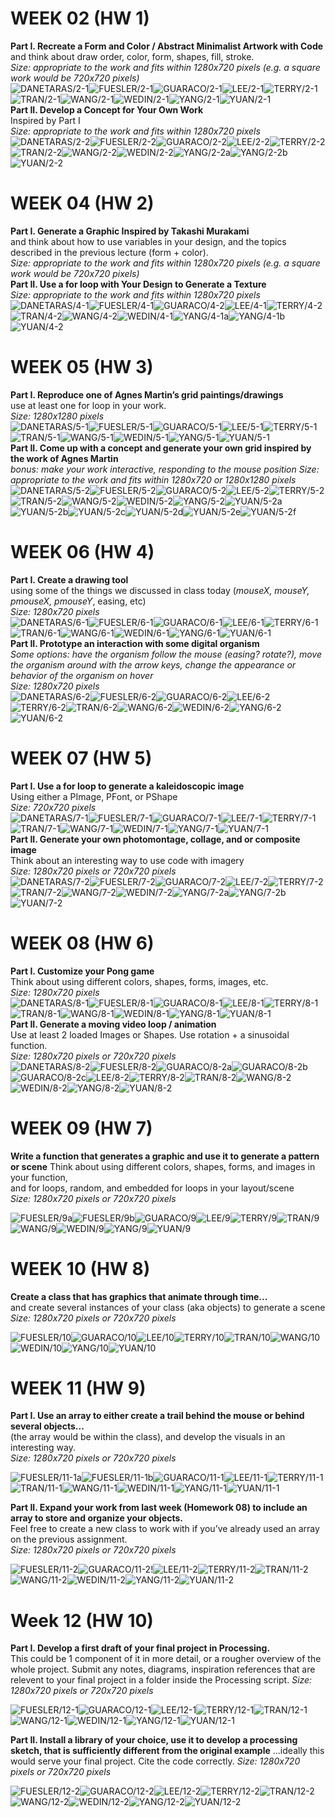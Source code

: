 # WEEK 02 (HW 1)  
**Part I. Recreate a Form and Color / Abstract Minimalist Artwork with Code**  
and think about draw order, color, form, shapes, fill, stroke.    
_Size: appropriate to the work and fits within 1280x720 pixels (e.g. a square work would be 720x720 pixels)_  
![DANETARAS/2-1](https://github.com/johnbcarpenter/USC_IML288_IMAGES/blob/master/2018/_DANETARAS/2-1.png)![FUESLER/2-1](https://github.com/johnbcarpenter/USC_IML288_IMAGES/blob/master/2018/_FUESLER/2-1.png)![GUARACO/2-1](https://github.com/johnbcarpenter/USC_IML288_IMAGES/blob/master/2018/_GUARACO/2-1.png)![LEE/2-1](https://github.com/johnbcarpenter/USC_IML288_IMAGES/blob/master/2018/_LEE/2-1.png)![TERRY/2-1](https://github.com/johnbcarpenter/USC_IML288_IMAGES/blob/master/2018/_TERRY/2-1.png)![TRAN/2-1](https://github.com/johnbcarpenter/USC_IML288_IMAGES/blob/master/2018/_TRAN/2-1.png)![WANG/2-1](https://github.com/johnbcarpenter/USC_IML288_IMAGES/blob/master/2018/_WANG/2-1.png)![WEDIN/2-1](https://github.com/johnbcarpenter/USC_IML288_IMAGES/blob/master/2018/_WEDIN/2-1.png)![YANG/2-1](https://github.com/johnbcarpenter/USC_IML288_IMAGES/blob/master/2018/_YANG/2-1.png)![YUAN/2-1](https://github.com/johnbcarpenter/USC_IML288_IMAGES/blob/master/2018/_YUAN/2-1.png)  
**Part II. Develop a Concept for Your Own Work**  
Inspired by Part I  
_Size: appropriate to the work and fits within 1280x720 pixels_  
![DANETARAS/2-2](https://github.com/johnbcarpenter/USC_IML288_IMAGES/blob/master/2018/_DANETARAS/2-2.png)![FUESLER/2-2](https://github.com/johnbcarpenter/USC_IML288_IMAGES/blob/master/2018/_FUESLER/2-2.png)![GUARACO/2-2](https://github.com/johnbcarpenter/USC_IML288_IMAGES/blob/master/2018/_GUARACO/2-2.png)![LEE/2-2](https://github.com/johnbcarpenter/USC_IML288_IMAGES/blob/master/2018/_LEE/2-2.png)![TERRY/2-2](https://github.com/johnbcarpenter/USC_IML288_IMAGES/blob/master/2018/_TERRY/2-2.png)![TRAN/2-2](https://github.com/johnbcarpenter/USC_IML288_IMAGES/blob/master/2018/_TRAN/2-2.png)![WANG/2-2](https://github.com/johnbcarpenter/USC_IML288_IMAGES/blob/master/2018/_WANG/2-2.png)![WEDIN/2-2](https://github.com/johnbcarpenter/USC_IML288_IMAGES/blob/master/2018/_WEDIN/2-2.png)![YANG/2-2a](https://github.com/johnbcarpenter/USC_IML288_IMAGES/blob/master/2018/_YANG/2-2a.png)![YANG/2-2b](https://github.com/johnbcarpenter/USC_IML288_IMAGES/blob/master/2018/_YANG/2-2b.png)![YUAN/2-2](https://github.com/johnbcarpenter/USC_IML288_IMAGES/blob/master/2018/_YUAN/2-2.png)  

# WEEK 04 (HW 2)   
**Part I. Generate a Graphic Inspired by Takashi Murakami**  
and think about how to use variables in your design, and the topics described in the previous lecture (form + color).  
_Size: appropriate to the work and fits within 1280x720 pixels (e.g. a square work would be 720x720 pixels)_  
**Part II. Use a for loop with Your Design to Generate a Texture**  
_Size: appropriate to the work and fits within 1280x720 pixels_  
![DANETARAS/4-1](https://github.com/johnbcarpenter/USC_IML288_IMAGES/blob/master/2018/_DANETARAS/4-1.png)![FUESLER/4-1](https://github.com/johnbcarpenter/USC_IML288_IMAGES/blob/master/2018/_FUESLER/4-1.png)![GUARACO/4-2](https://github.com/johnbcarpenter/USC_IML288_IMAGES/blob/master/2018/_GUARACO/4-2.png)![LEE/4-1](https://github.com/johnbcarpenter/USC_IML288_IMAGES/blob/master/2018/_LEE/4-1.png)![TERRY/4-2](https://github.com/johnbcarpenter/USC_IML288_IMAGES/blob/master/2018/_TERRY/4-2.png)![TRAN/4-2](https://github.com/johnbcarpenter/USC_IML288_IMAGES/blob/master/2018/_TRAN/4-2.png)![WANG/4-2](https://github.com/johnbcarpenter/USC_IML288_IMAGES/blob/master/2018/_WANG/4-2.png)![WEDIN/4-1](https://github.com/johnbcarpenter/USC_IML288_IMAGES/blob/master/2018/_WEDIN/4-1.png)![YANG/4-1a](https://github.com/johnbcarpenter/USC_IML288_IMAGES/blob/master/2018/_YANG/4-1a.png)![YANG/4-1b](https://github.com/johnbcarpenter/USC_IML288_IMAGES/blob/master/2018/_YANG/4-1b.png)![YUAN/4-2](https://github.com/johnbcarpenter/USC_IML288_IMAGES/blob/master/2018/_YUAN/4-2.png)   

# WEEK 05 (HW 3)   
**Part I. Reproduce one of Agnes Martin’s grid paintings/drawings**  
use at least one for loop in your work.    
_Size: 1280x1280 pixels_  
![DANETARAS/5-1](https://github.com/johnbcarpenter/USC_IML288_IMAGES/blob/master/2018/_DANETARAS/5-1.png)![FUESLER/5-1](https://github.com/johnbcarpenter/USC_IML288_IMAGES/blob/master/2018/_FUESLER/5-1.png)![GUARACO/5-1](https://github.com/johnbcarpenter/USC_IML288_IMAGES/blob/master/2018/_GUARACO/5-1.png)![LEE/5-1](https://github.com/johnbcarpenter/USC_IML288_IMAGES/blob/master/2018/_LEE/5-1.png)![TERRY/5-1](https://github.com/johnbcarpenter/USC_IML288_IMAGES/blob/master/2018/_TERRY/5-1.png)![TRAN/5-1](https://github.com/johnbcarpenter/USC_IML288_IMAGES/blob/master/2018/_TRAN/5-1.png)![WANG/5-1](https://github.com/johnbcarpenter/USC_IML288_IMAGES/blob/master/2018/_WANG/5-1.png)![WEDIN/5-1](https://github.com/johnbcarpenter/USC_IML288_IMAGES/blob/master/2018/_WEDIN/5-1.png)![YANG/5-1](https://github.com/johnbcarpenter/USC_IML288_IMAGES/blob/master/2018/_YANG/5-1.png)![YUAN/5-1](https://github.com/johnbcarpenter/USC_IML288_IMAGES/blob/master/2018/_YUAN/5-1.png)  
**Part II. Come up with a concept and generate your own grid inspired by the work of Agnes Martin**  
_bonus: make your work interactive, responding to the mouse position_
_Size: appropriate to the work and fits within 1280x720 or 1280x1280 pixels_  
![DANETARAS/5-2](https://github.com/johnbcarpenter/USC_IML288_IMAGES/blob/master/2018/_DANETARAS/5-2.png)![FUESLER/5-2](https://github.com/johnbcarpenter/USC_IML288_IMAGES/blob/master/2018/_FUESLER/5-2.png)![GUARACO/5-2](https://github.com/johnbcarpenter/USC_IML288_IMAGES/blob/master/2018/_GUARACO/5-2.png)![LEE/5-2](https://github.com/johnbcarpenter/USC_IML288_IMAGES/blob/master/2018/_LEE/5-2.png)![TERRY/5-2](https://github.com/johnbcarpenter/USC_IML288_IMAGES/blob/master/2018/_TERRY/5-2.png)![TRAN/5-2](https://github.com/johnbcarpenter/USC_IML288_IMAGES/blob/master/2018/_TRAN/5-2.png)![WANG/5-2](https://github.com/johnbcarpenter/USC_IML288_IMAGES/blob/master/2018/_WANG/5-2.png)![WEDIN/5-2](https://github.com/johnbcarpenter/USC_IML288_IMAGES/blob/master/2018/_WEDIN/5-2.png)![YANG/5-2](https://github.com/johnbcarpenter/USC_IML288_IMAGES/blob/master/2018/_YANG/5-2.png)![YUAN/5-2a](https://github.com/johnbcarpenter/USC_IML288_IMAGES/blob/master/2018/_YUAN/5-2a.png)![YUAN/5-2b](https://github.com/johnbcarpenter/USC_IML288_IMAGES/blob/master/2018/_YUAN/5-2b.png)![YUAN/5-2c](https://github.com/johnbcarpenter/USC_IML288_IMAGES/blob/master/2018/_YUAN/5-2c.png)![YUAN/5-2d](https://github.com/johnbcarpenter/USC_IML288_IMAGES/blob/master/2018/_YUAN/5-2d.png)![YUAN/5-2e](https://github.com/johnbcarpenter/USC_IML288_IMAGES/blob/master/2018/_YUAN/5-2e.png)![YUAN/5-2f](https://github.com/johnbcarpenter/USC_IML288_IMAGES/blob/master/2018/_YUAN/5-2f.png)  

# WEEK 06 (HW 4)   
**Part I. Create a drawing tool**  
using some of the things we discussed in class today (_mouseX, mouseY, pmouseX, pmouseY_, easing, etc)      
_Size: 1280x720 pixels_   
![DANETARAS/6-1](https://github.com/johnbcarpenter/USC_IML288_IMAGES/blob/master/2018/_DANETARAS/6-1.png)![FUESLER/6-1](https://github.com/johnbcarpenter/USC_IML288_IMAGES/blob/master/2018/_FUESLER/6-1.png)![GUARACO/6-1](https://github.com/johnbcarpenter/USC_IML288_IMAGES/blob/master/2018/_GUARACO/6-1.png)![LEE/6-1](https://github.com/johnbcarpenter/USC_IML288_IMAGES/blob/master/2018/_LEE/6-1.png)![TERRY/6-1](https://github.com/johnbcarpenter/USC_IML288_IMAGES/blob/master/2018/_TERRY/6-1.png)![TRAN/6-1](https://github.com/johnbcarpenter/USC_IML288_IMAGES/blob/master/2018/_TRAN/6-1.png)![WANG/6-1](https://github.com/johnbcarpenter/USC_IML288_IMAGES/blob/master/2018/_WANG/6-1.png)![WEDIN/6-1](https://github.com/johnbcarpenter/USC_IML288_IMAGES/blob/master/2018/_WEDIN/6-1.png)![YANG/6-1](https://github.com/johnbcarpenter/USC_IML288_IMAGES/blob/master/2018/_YANG/6-1.png)![YUAN/6-1](https://github.com/johnbcarpenter/USC_IML288_IMAGES/blob/master/2018/_YUAN/6-1.png)  
**Part II. Prototype an interaction with some digital organism**  
_Some options: have the organism follow the mouse (easing? rotate?), move the organism around with the arrow keys, change the appearance or behavior of the organism on hover_  
_Size: 1280x720 pixels_   
![DANETARAS/6-2](https://github.com/johnbcarpenter/USC_IML288_IMAGES/blob/master/2018/_DANETARAS/6-2.png)![FUESLER/6-2](https://github.com/johnbcarpenter/USC_IML288_IMAGES/blob/master/2018/_FUESLER/6-2.png)![GUARACO/6-2](https://github.com/johnbcarpenter/USC_IML288_IMAGES/blob/master/2018/_GUARACO/6-2.png)![LEE/6-2](https://github.com/johnbcarpenter/USC_IML288_IMAGES/blob/master/2018/_LEE/6-2.png)![TERRY/6-2](https://github.com/johnbcarpenter/USC_IML288_IMAGES/blob/master/2018/_TERRY/6-2.png)![TRAN/6-2](https://github.com/johnbcarpenter/USC_IML288_IMAGES/blob/master/2018/_TRAN/6-2.png)![WANG/6-2](https://github.com/johnbcarpenter/USC_IML288_IMAGES/blob/master/2018/_WANG/6-2.png)![WEDIN/6-2](https://github.com/johnbcarpenter/USC_IML288_IMAGES/blob/master/2018/_WEDIN/6-2.png)![YANG/6-2](https://github.com/johnbcarpenter/USC_IML288_IMAGES/blob/master/2018/_YANG/6-2.png)![YUAN/6-2](https://github.com/johnbcarpenter/USC_IML288_IMAGES/blob/master/2018/_YUAN/6-2.png)  

# WEEK 07 (HW 5)   
**Part I. Use a for loop to generate a kaleidoscopic image**  
Using either a PImage, PFont, or PShape  
_Size: 720x720 pixels_  
![DANETARAS/7-1](https://github.com/johnbcarpenter/USC_IML288_IMAGES/blob/master/2018/_DANETARAS/7-1.png)![FUESLER/7-1](https://github.com/johnbcarpenter/USC_IML288_IMAGES/blob/master/2018/_FUESLER/7-1.png)![GUARACO/7-1](https://github.com/johnbcarpenter/USC_IML288_IMAGES/blob/master/2018/_GUARACO/7-1.png)![LEE/7-1](https://github.com/johnbcarpenter/USC_IML288_IMAGES/blob/master/2018/_LEE/7-1.png)![TERRY/7-1](https://github.com/johnbcarpenter/USC_IML288_IMAGES/blob/master/2018/_TERRY/7-1.png)![TRAN/7-1](https://github.com/johnbcarpenter/USC_IML288_IMAGES/blob/master/2018/_TRAN/7-1.png)![WANG/7-1](https://github.com/johnbcarpenter/USC_IML288_IMAGES/blob/master/2018/_WANG/7-1.png)![WEDIN/7-1](https://github.com/johnbcarpenter/USC_IML288_IMAGES/blob/master/2018/_WEDIN/7-1.png)![YANG/7-1](https://github.com/johnbcarpenter/USC_IML288_IMAGES/blob/master/2018/_YANG/7-1.png)![YUAN/7-1](https://github.com/johnbcarpenter/USC_IML288_IMAGES/blob/master/2018/_YUAN/7-1.png)    
**Part II. Generate your own photomontage, collage, and or composite image**  
Think about an interesting way to use code with imagery  
_Size: 1280x720 pixels or 720x720 pixels_   
![DANETARAS/7-2](https://github.com/johnbcarpenter/USC_IML288_IMAGES/blob/master/2018/_DANETARAS/7-2.png)![FUESLER/7-2](https://github.com/johnbcarpenter/USC_IML288_IMAGES/blob/master/2018/_FUESLER/7-2.png)![GUARACO/7-2](https://github.com/johnbcarpenter/USC_IML288_IMAGES/blob/master/2018/_GUARACO/7-2.png)![LEE/7-2](https://github.com/johnbcarpenter/USC_IML288_IMAGES/blob/master/2018/_LEE/7-2.png)![TERRY/7-2](https://github.com/johnbcarpenter/USC_IML288_IMAGES/blob/master/2018/_TERRY/7-2.png)![TRAN/7-2](https://github.com/johnbcarpenter/USC_IML288_IMAGES/blob/master/2018/_TRAN/7-2.png)![WANG/7-2](https://github.com/johnbcarpenter/USC_IML288_IMAGES/blob/master/2018/_WANG/7-2.png)![WEDIN/7-2](https://github.com/johnbcarpenter/USC_IML288_IMAGES/blob/master/2018/_WEDIN/7-2.png)![YANG/7-2a](https://github.com/johnbcarpenter/USC_IML288_IMAGES/blob/master/2018/_YANG/7-2a.jpg)![YANG/7-2b](https://github.com/johnbcarpenter/USC_IML288_IMAGES/blob/master/2018/_YANG/7-2b.jpg)![YUAN/7-2](https://github.com/johnbcarpenter/USC_IML288_IMAGES/blob/master/2018/_YUAN/7-2.png)  

# WEEK 08 (HW 6)   
**Part I. Customize your Pong game**  
Think about using different colors, shapes, forms, images, etc.      
_Size: 1280x720 pixels_  
![DANETARAS/8-1](https://github.com/johnbcarpenter/USC_IML288_IMAGES/blob/master/2018/_DANETARAS/8-1.png)![FUESLER/8-1](https://github.com/johnbcarpenter/USC_IML288_IMAGES/blob/master/2018/_FUESLER/8-1.png)![GUARACO/8-1](https://github.com/johnbcarpenter/USC_IML288_IMAGES/blob/master/2018/_GUARACO/8-1.png)![LEE/8-1](https://github.com/johnbcarpenter/USC_IML288_IMAGES/blob/master/2018/_LEE/8-1.png)![TERRY/8-1](https://github.com/johnbcarpenter/USC_IML288_IMAGES/blob/master/2018/_TERRY/8-1.png)![TRAN/8-1](https://github.com/johnbcarpenter/USC_IML288_IMAGES/blob/master/2018/_TRAN/8-1.png)![WANG/8-1](https://github.com/johnbcarpenter/USC_IML288_IMAGES/blob/master/2018/_WANG/8-1.png)![WEDIN/8-1](https://github.com/johnbcarpenter/USC_IML288_IMAGES/blob/master/2018/_WEDIN/8-1.png)![YANG/8-1](https://github.com/johnbcarpenter/USC_IML288_IMAGES/blob/master/2018/_YANG/8-1.png)![YUAN/8-1](https://github.com/johnbcarpenter/USC_IML288_IMAGES/blob/master/2018/_YUAN/8-1.png)    
**Part II. Generate a moving video loop / animation**  
Use at least 2 loaded Images or Shapes. Use rotation + a sinusoidal function.      
_Size: 1280x720 pixels or 720x720 pixels_   
![DANETARAS/8-2](https://github.com/johnbcarpenter/USC_IML288_IMAGES/blob/master/2018/_DANETARAS/8-2.png)![FUESLER/8-2](https://github.com/johnbcarpenter/USC_IML288_IMAGES/blob/master/2018/_FUESLER/8-2.png)![GUARACO/8-2a](https://github.com/johnbcarpenter/USC_IML288_IMAGES/blob/master/2018/_GUARACO/8-2a.png)![GUARACO/8-2b](https://github.com/johnbcarpenter/USC_IML288_IMAGES/blob/master/2018/_GUARACO/8-2b.png)![GUARACO/8-2c](https://github.com/johnbcarpenter/USC_IML288_IMAGES/blob/master/2018/_GUARACO/8-2c.png)![LEE/8-2](https://github.com/johnbcarpenter/USC_IML288_IMAGES/blob/master/2018/_LEE/8-2.png)![TERRY/8-2](https://github.com/johnbcarpenter/USC_IML288_IMAGES/blob/master/2018/_TERRY/8-2.png)![TRAN/8-2](https://github.com/johnbcarpenter/USC_IML288_IMAGES/blob/master/2018/_TRAN/8-2.png)![WANG/8-2](https://github.com/johnbcarpenter/USC_IML288_IMAGES/blob/master/2018/_WANG/8-2.png)![WEDIN/8-2](https://github.com/johnbcarpenter/USC_IML288_IMAGES/blob/master/2018/_WEDIN/8-2.png)![YANG/8-2](https://github.com/johnbcarpenter/USC_IML288_IMAGES/blob/master/2018/_YANG/8-2.png)![YUAN/8-2](https://github.com/johnbcarpenter/USC_IML288_IMAGES/blob/master/2018/_YUAN/8-2.png)  

# WEEK 09 (HW 7)   
**Write a function that generates a graphic and use it to generate a pattern or scene**
Think about using different colors, shapes, forms, and images in your function,  
and for loops, random, and embedded for loops in your layout/scene  
_Size: 1280x720 pixels or 720x720 pixels_    
<!--- ![DANETARAS/9](https://github.com/johnbcarpenter/USC_IML288_IMAGES/blob/master/2018/_DANETARAS/9.png)-->
![FUESLER/9a](https://github.com/johnbcarpenter/USC_IML288_IMAGES/blob/master/2018/_FUESLER/9a.png)![FUESLER/9b](https://github.com/johnbcarpenter/USC_IML288_IMAGES/blob/master/2018/_FUESLER/9b.png)![GUARACO/9](https://github.com/johnbcarpenter/USC_IML288_IMAGES/blob/master/2018/_GUARACO/9.png)![LEE/9](https://github.com/johnbcarpenter/USC_IML288_IMAGES/blob/master/2018/_LEE/9.png)![TERRY/9](https://github.com/johnbcarpenter/USC_IML288_IMAGES/blob/master/2018/_TERRY/9.png)![TRAN/9](https://github.com/johnbcarpenter/USC_IML288_IMAGES/blob/master/2018/_TRAN/9.png)![WANG/9](https://github.com/johnbcarpenter/USC_IML288_IMAGES/blob/master/2018/_WANG/9.png)![WEDIN/9](https://github.com/johnbcarpenter/USC_IML288_IMAGES/blob/master/2018/_WEDIN/9.png)![YANG/9](https://github.com/johnbcarpenter/USC_IML288_IMAGES/blob/master/2018/_YANG/9.png)![YUAN/9](https://github.com/johnbcarpenter/USC_IML288_IMAGES/blob/master/2018/_YUAN/9.png)    

# WEEK 10 (HW 8)   
**Create a class that has graphics that animate through time...**   
and create several instances of your class (aka objects) to generate a scene       
_Size: 1280x720 pixels or 720x720 pixels_    
<!--- ![DANETARAS/10](https://github.com/johnbcarpenter/USC_IML288_IMAGES/blob/master/2018/_DANETARAS/10.png)-->
![FUESLER/10](https://github.com/johnbcarpenter/USC_IML288_IMAGES/blob/master/2018/_FUESLER/10.png)![GUARACO/10](https://github.com/johnbcarpenter/USC_IML288_IMAGES/blob/master/2018/_GUARACO/10.png)![LEE/10](https://github.com/johnbcarpenter/USC_IML288_IMAGES/blob/master/2018/_LEE/10.png)![TERRY/10](https://github.com/johnbcarpenter/USC_IML288_IMAGES/blob/master/2018/_TERRY/10.png)![TRAN/10](https://github.com/johnbcarpenter/USC_IML288_IMAGES/blob/master/2018/_TRAN/10.png)![WANG/10](https://github.com/johnbcarpenter/USC_IML288_IMAGES/blob/master/2018/_WANG/10.png)![WEDIN/10](https://github.com/johnbcarpenter/USC_IML288_IMAGES/blob/master/2018/_WEDIN/10.png)![YANG/10](https://github.com/johnbcarpenter/USC_IML288_IMAGES/blob/master/2018/_YANG/10.png)![YUAN/10](https://github.com/johnbcarpenter/USC_IML288_IMAGES/blob/master/2018/_YUAN/10.png)    

# WEEK 11 (HW 9)   
**Part I. Use an array to either create a trail behind the mouse or behind several objects...**   
(the array would be within the class), and develop the visuals in an interesting way.      
_Size: 1280x720 pixels or 720x720 pixels_  
<!--- ![DANETARAS/11-1](https://github.com/johnbcarpenter/USC_IML288_IMAGES/blob/master/2018/_DANETARAS/11-1.png)-->
![FUESLER/11-1a](https://github.com/johnbcarpenter/USC_IML288_IMAGES/blob/master/2018/_FUESLER/11-1a.png)![FUESLER/11-1b](https://github.com/johnbcarpenter/USC_IML288_IMAGES/blob/master/2018/_FUESLER/11-1b.png)![GUARACO/11-1](https://github.com/johnbcarpenter/USC_IML288_IMAGES/blob/master/2018/_GUARACO/11-1.png)![LEE/11-1](https://github.com/johnbcarpenter/USC_IML288_IMAGES/blob/master/2018/_LEE/11-1.png)![TERRY/11-1](https://github.com/johnbcarpenter/USC_IML288_IMAGES/blob/master/2018/_TERRY/11-1.png)![TRAN/11-1](https://github.com/johnbcarpenter/USC_IML288_IMAGES/blob/master/2018/_TRAN/11-1.png)![WANG/11-1](https://github.com/johnbcarpenter/USC_IML288_IMAGES/blob/master/2018/_WANG/11-1.png)![WEDIN/11-1](https://github.com/johnbcarpenter/USC_IML288_IMAGES/blob/master/2018/_WEDIN/11-1.png)![YANG/11-1](https://github.com/johnbcarpenter/USC_IML288_IMAGES/blob/master/2018/_YANG/11-1.png)![YUAN/11-1](https://github.com/johnbcarpenter/USC_IML288_IMAGES/blob/master/2018/_YUAN/11-1.png)     

**Part II. Expand your work from last week (Homework 08) to include an array to store and organize your objects.**  
Feel free to create a new class to work with if you’ve already used an array on the previous assignment.      
_Size: 1280x720 pixels or 720x720 pixels_   
<!--- ![DANETARAS/11-2](https://github.com/johnbcarpenter/USC_IML288_IMAGES/blob/master/2018/_DANETARAS/11-2.png)-->
![FUESLER/11-2](https://github.com/johnbcarpenter/USC_IML288_IMAGES/blob/master/2018/_FUESLER/11-2.png)![GUARACO/11-2](https://github.com/johnbcarpenter/USC_IML288_IMAGES/blob/master/2018/_GUARACO/11-2a.png)!![LEE/11-2](https://github.com/johnbcarpenter/USC_IML288_IMAGES/blob/master/2018/_LEE/11-2.png)![TERRY/11-2](https://github.com/johnbcarpenter/USC_IML288_IMAGES/blob/master/2018/_TERRY/11-2.png)![TRAN/11-2](https://github.com/johnbcarpenter/USC_IML288_IMAGES/blob/master/2018/_TRAN/11-2.png)![WANG/11-2](https://github.com/johnbcarpenter/USC_IML288_IMAGES/blob/master/2018/_WANG/11-2.png)![WEDIN/11-2](https://github.com/johnbcarpenter/USC_IML288_IMAGES/blob/master/2018/_WEDIN/11-2.png)![YANG/11-2](https://github.com/johnbcarpenter/USC_IML288_IMAGES/blob/master/2018/_YANG/11-2.png)![YUAN/11-2](https://github.com/johnbcarpenter/USC_IML288_IMAGES/blob/master/2018/_YUAN/11-2.png)  

# Week 12 (HW 10)  
**Part I. Develop a first draft of your final project in Processing.**  
This could be 1 component of it in more detail, or a rougher overview of the whole project. Submit any notes, diagrams, inspiration references that are relevent to your final project in a folder inside the Processing script.
_Size: 1280x720 pixels or 720x720 pixels_
<!---![DANETARAS/12-1](https://github.com/johnbcarpenter/USC_IML288_IMAGES/blob/master/2018/_DANETARAS/12-1.png)-->
![FUESLER/12-1](https://github.com/johnbcarpenter/USC_IML288_IMAGES/blob/master/2018/_FUESLER/12-1.png)![GUARACO/12-1](https://github.com/johnbcarpenter/USC_IML288_IMAGES/blob/master/2018/_GUARACO/12-1.png)![LEE/12-1](https://github.com/johnbcarpenter/USC_IML288_IMAGES/blob/master/2018/_LEE/12-1.png)![TERRY/12-1](https://github.com/johnbcarpenter/USC_IML288_IMAGES/blob/master/2018/_TERRY/12-1.png)![TRAN/12-1](https://github.com/johnbcarpenter/USC_IML288_IMAGES/blob/master/2018/_TRAN/12-1.png)![WANG/12-1](https://github.com/johnbcarpenter/USC_IML288_IMAGES/blob/master/2018/_WANG/12-1.png)![WEDIN/12-1](https://github.com/johnbcarpenter/USC_IML288_IMAGES/blob/master/2018/_WEDIN/12-1.png)![YANG/12-1](https://github.com/johnbcarpenter/USC_IML288_IMAGES/blob/master/2018/_YANG/12-1.png)![YUAN/12-1](https://github.com/johnbcarpenter/USC_IML288_IMAGES/blob/master/2018/_YUAN/12-1.png) 

**Part II. Install a library of your choice, use it to develop a processing sketch, that is sufficiently different from the original example**
...ideally this would serve your final project. Cite the code correctly.
_Size: 1280x720 pixels or 720x720 pixels_
<!--- ![DANETARAS/12-2](https://github.com/johnbcarpenter/USC_IML288_IMAGES/blob/master/2018/_DANETARAS/12-2.png)-->
![FUESLER/12-2](https://github.com/johnbcarpenter/USC_IML288_IMAGES/blob/master/2018/_FUESLER/12-2.png)![GUARACO/12-2](https://github.com/johnbcarpenter/USC_IML288_IMAGES/blob/master/2018/_GUARACO/12-2.png)![LEE/12-2](https://github.com/johnbcarpenter/USC_IML288_IMAGES/blob/master/2018/_LEE/12-2.png)![TERRY/12-2](https://github.com/johnbcarpenter/USC_IML288_IMAGES/blob/master/2018/_TERRY/12-1.png)![TRAN/12-2](https://github.com/johnbcarpenter/USC_IML288_IMAGES/blob/master/2018/_TRAN/12-1.png)![WANG/12-2](https://github.com/johnbcarpenter/USC_IML288_IMAGES/blob/master/2018/_WANG/12-2.png)![WEDIN/12-2](https://github.com/johnbcarpenter/USC_IML288_IMAGES/blob/master/2018/_WEDIN/12-2.png)![YANG/12-2](https://github.com/johnbcarpenter/USC_IML288_IMAGES/blob/master/2018/_YANG/12-2.png)![YUAN/12-2](https://github.com/johnbcarpenter/USC_IML288_IMAGES/blob/master/2018/_YUAN/12-2.png)
